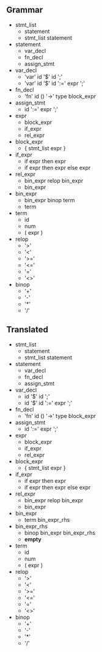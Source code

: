 ## Grammar

- stmt_list
  - statement
  - stmt_list statement
- statement
  - var_decl
  - fn_decl
  - assign_stmt
- var_decl
  - 'var' id '$' id ';'
  - 'var' id '$' id ':=' expr ';'
- fn_decl
  - 'fn' id () '->' type block_expr
- assign_stmt
  - id ':=' expr ';'
- expr
  - block_expr
  - if_expr
  - rel_expr
- block_expr
  - { stmt_list expr }
- if_expr
  - if expr then expr
  - if expr then expr else expr
- rel_expr
  - bin_expr relop bin_expr
  - bin_expr
- bin_expr
  - bin_expr binop term
  - term
- term
  - id
  - num
  - ( expr )
- relop
  - '>'
  - '<'
  - '>='
  - '<='
  - '='
  - '<>'
- binop
  - '+'
  - '-'
  - '*'
  - '/'

## Translated

- stmt_list
  - statement
  - stmt_list statement
- statement
  - var_decl
  - fn_decl
  - assign_stmt
- var_decl
  - id '$' id ';'
  - id '$' id ':=' expr ';'
- fn_decl
  - 'fn' id () '->' type block_expr
- assign_stmt
  - id ':=' expr ';'
- expr
  - block_expr
  - if_expr
  - rel_expr
- block_expr
  - { stmt_list expr }
- if_expr
  - if expr then expr
  - if expr then expr else expr
- rel_expr
  - bin_expr relop bin_expr
  - bin_expr
- bin_expr
  - term bin_expr_rhs
- bin_expr_rhs
  - binop bin_expr bin_expr_rhs
  - **empty**
- term
  - id
  - num
  - ( expr )
- relop
  - '>'
  - '<'
  - '>='
  - '<='
  - '='
  - '<>'
- binop
  - '+'
  - '-'
  - '*'
  - '/'